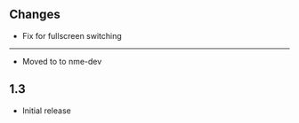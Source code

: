 Changes
-------


* Fix for fullscreen switching
-----------------
* Moved to to nme-dev

1.3
-----------------
* Initial release
